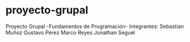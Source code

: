 proyecto-grupal
===============

Proyecto Grupal  -Fundamentos de Programación-
 Integrantes:
 Sebastian Muñoz
 Gustavo Pérez
 Marco Reyes
 Jonathan Seguel
